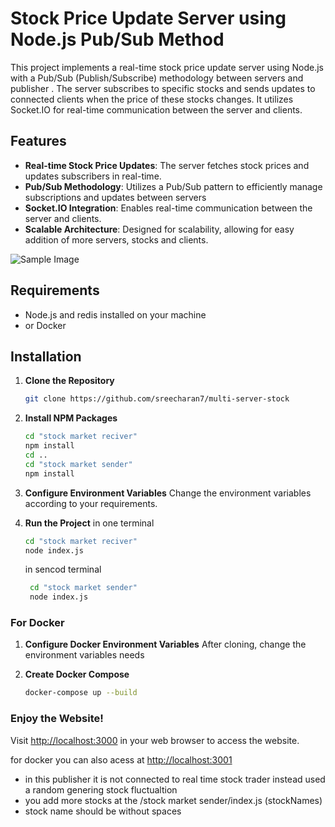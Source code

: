 # Stock Price Update Server using Node.js Pub/Sub Method

This project implements a real-time stock price update server using Node.js with a Pub/Sub (Publish/Subscribe) methodology between servers and publisher . The server subscribes to specific stocks and sends updates to connected clients when the price of these stocks changes. It utilizes Socket.IO for real-time communication between the server and clients.

## Features

- **Real-time Stock Price Updates**: The server fetches stock prices and updates subscribers in real-time.
- **Pub/Sub Methodology**: Utilizes a Pub/Sub pattern to efficiently manage subscriptions and updates between servers
- **Socket.IO Integration**: Enables real-time communication between the server and clients.
- **Scalable Architecture**: Designed for scalability, allowing for easy addition of more servers, stocks and clients.

![Sample Image](https://i.imgur.com/akkhLQF_d.webp?maxwidth=800&fidelity=grand)


## Requirements

- Node.js and redis installed on your machine
- or Docker


## Installation

1. **Clone the Repository**
    ```sh
    git clone https://github.com/sreecharan7/multi-server-stock
    ```

2. **Install NPM Packages**
    ```sh
    cd "stock market reciver"
    npm install
    cd ..
    cd "stock market sender"
    npm install
    ```

3. **Configure Environment Variables**
    Change the environment variables according to your requirements.
4. **Run the Project**
   in one terminal
    ```sh
    cd "stock market reciver" 
    node index.js
    ```
    in sencod terminal
   ```sh
    cd "stock market sender"
    node index.js
    ```

### For Docker

1. **Configure Docker Environment Variables**
    After cloning, change the environment variables needs

2. **Create Docker Compose**
    ```sh
    docker-compose up --build
    ```

### Enjoy the Website!

Visit [http://localhost:3000](http://localhost:3000) in your web browser to access the website.

for docker you can also acess at [http://localhost:3001](http://localhost:3001)


- in this publisher it is not connected to real time stock trader instead used a random genering stock fluctualtion
- you add more stocks at the /stock market sender/index.js (stockNames)
- stock name should be without spaces
